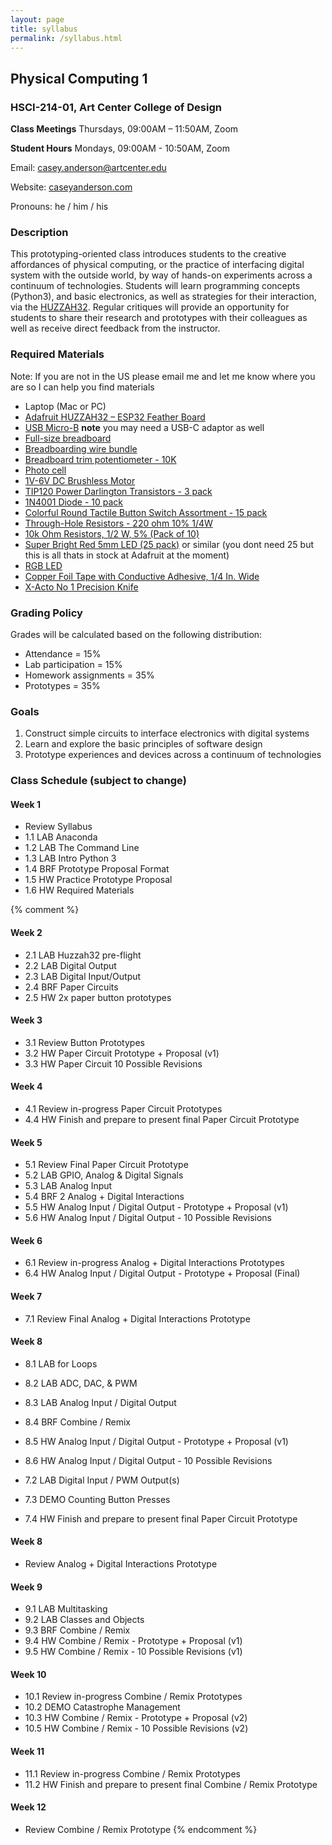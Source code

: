 ```yaml
---
layout: page
title: syllabus
permalink: /syllabus.html
---
```


## Physical Computing 1
### HSCI-214-01, Art Center College of Design
**Class Meetings** Thursdays, 09:00AM – 11:50AM, Zoom

**Student Hours** Mondays, 09:00AM - 10:50AM, Zoom

Email: casey.anderson@artcenter.edu

Website: [caseyanderson.com](https://caseyanderson.com/)

Pronouns: he / him / his


### Description

This prototyping-oriented class introduces students to the creative affordances of physical computing, or the practice of interfacing digital system with the outside world, by way of hands-on experiments across a continuum of technologies. Students will learn programming concepts (Python3), and basic electronics, as well as strategies for their interaction, via the [HUZZAH32](https://www.adafruit.com/product/3405). Regular critiques will provide an opportunity for students to share their research and prototypes with their colleagues as well as receive direct feedback from the instructor.


### Required Materials

Note: If you are not in the US please email me and let me know where you are so I can help you find materials

* Laptop (Mac or PC)
* [Adafruit HUZZAH32 – ESP32 Feather Board](https://www.adafruit.com/product/3591)
* [USB Micro-B](https://www.adafruit.com/product/592) **note** you may need a USB-C adaptor as well
* [Full-size breadboard](https://www.adafruit.com/product/239)
* [Breadboarding wire bundle](https://www.amazon.com/Solderless-Flexible-Breadboard-Jumper-100pcs/dp/B005TZJ0AM://www.adafruit.com/product/153)
* [Breadboard trim potentiometer - 10K](https://www.adafruit.com/product/356)
* [Photo cell](https://www.amazon.com/a15071300ux0102-Resistor-Light-Dependent-Photoresistor-Optoresistor/dp/B00Q6ZIK1O)
* [1V-6V DC Brushless Motor](https://www.amazon.com/WOWOONE-1V-6V-Hobby-Motor-Arduino/dp/B08JLR9S9J)
* [TIP120 Power Darlington Transistors - 3 pack](https://www.adafruit.com/product/976)
* [1N4001 Diode - 10 pack](https://www.adafruit.com/product/755)
* [Colorful Round Tactile Button Switch Assortment - 15 pack](https://www.adafruit.com/product/1009)
* [Through-Hole Resistors - 220 ohm 10% 1/4W](https://www.adafruit.com/product/2780)
* [10k Ohm Resistors, 1/2 W, 5% (Pack of 10)](https://www.amazon.com/Projects-10EP51210K0-10k-Resistors-Pack/dp/B0185FKB0K/144-5461209-8263238?psc=1)
* [Super Bright Red 5mm LED (25 pack)](https://www.adafruit.com/product/297) or similar (you dont need 25 but this is all thats in stock at Adafruit at the moment)
* [RGB LED](https://www.adafruit.com/product/159)
* [Copper Foil Tape with Conductive Adhesive, 1/4 In. Wide](https://www.amazon.com/Vasdoo-Conductive-Shielding-Electrical-Grounding/dp/B07RPFRFXK)
* [X-Acto No 1 Precision Knife](https://www.amazon.com/X-Acto-XZ3601-X-ACTO-Knife-Safety/dp/B005KRSWM6)


### Grading Policy

Grades will be calculated based on the following distribution:

* Attendance = 15%
* Lab participation = 15%
* Homework assignments = 35%
* Prototypes = 35%


### Goals

1. Construct simple circuits to interface electronics with digital systems
2. Learn and explore the basic principles of software design
3. Prototype experiences and devices across a continuum of technologies


### Class Schedule (subject to change)

#### Week 1

* Review Syllabus
* 1.1 LAB Anaconda
* 1.2 LAB The Command Line
* 1.3 LAB Intro Python 3
* 1.4 BRF Prototype Proposal Format
* 1.5 HW Practice Prototype Proposal
* 1.6 HW Required Materials

{% comment %}

#### Week 2

* 2.1 LAB Huzzah32 pre-flight
* 2.2 LAB Digital Output
* 2.3 LAB Digital Input/Output
* 2.4 BRF Paper Circuits
* 2.5 HW 2x paper button prototypes


#### Week 3

* 3.1 Review Button Prototypes
* 3.2 HW Paper Circuit Prototype + Proposal (v1)
* 3.3 HW Paper Circuit 10 Possible Revisions


#### Week 4

* 4.1 Review in-progress Paper Circuit Prototypes
* 4.4 HW Finish and prepare to present final Paper Circuit Prototype


#### Week 5

* 5.1 Review Final Paper Circuit Prototype
* 5.2 LAB GPIO, Analog & Digital Signals
* 5.3 LAB Analog Input
* 5.4 BRF 2 Analog + Digital Interactions
* 5.5 HW Analog Input / Digital Output - Prototype + Proposal (v1)
* 5.6 HW Analog Input / Digital Output - 10 Possible Revisions


#### Week 6

* 6.1 Review in-progress Analog + Digital Interactions Prototypes
* 6.4 HW Analog Input / Digital Output - Prototype + Proposal (Final)


#### Week 7

* 7.1 Review Final Analog + Digital Interactions Prototype


#### Week 8

* 8.1 LAB for Loops
* 8.2 LAB ADC, DAC, & PWM
* 8.3 LAB Analog Input / Digital Output
* 8.4 BRF Combine / Remix
* 8.5 HW Analog Input / Digital Output - Prototype + Proposal (v1)
* 8.6 HW Analog Input / Digital Output - 10 Possible Revisions


* 7.2 LAB Digital Input / PWM Output(s)
* 7.3 DEMO Counting Button Presses
* 7.4 HW Finish and prepare to present final Paper Circuit Prototype


#### Week 8

* Review Analog + Digital Interactions Prototype


#### Week 9

* 9.1 LAB Multitasking
* 9.2 LAB Classes and Objects
* 9.3 BRF Combine / Remix
* 9.4 HW Combine / Remix - Prototype + Proposal (v1)
* 9.5 HW Combine / Remix - 10 Possible Revisions (v1)


#### Week 10

* 10.1 Review in-progress Combine / Remix Prototypes
* 10.2 DEMO Catastrophe Management
* 10.3 HW Combine / Remix - Prototype + Proposal (v2)
* 10.5 HW Combine / Remix - 10 Possible Revisions (v2)


#### Week 11

* 11.1 Review in-progress Combine / Remix Prototypes
* 11.2 HW Finish and prepare to present final Combine / Remix Prototype


#### Week 12

* Review Combine / Remix Prototype
{% endcomment %}

